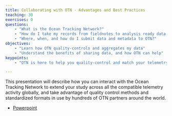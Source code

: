 ```yaml
---
title: Collaborating with OTN - Advantages and Best Practices
teaching: 30
exercises: 0
questions:
    - "What is the Ocean Tracking Network?"
    - "How do I take my records from fieldnotes to analysis ready data sets?"
    - "Where, when, and how do I submit data and metadata to OTN?"
objectives:
    - "Learn how OTN quality-controls and aggregates my data"
    - "Understand the benefits of sharing data, and how OTN can help"
keypoints:
    - "OTN is here to help you quality-control and match your telemetry data with all the other projects across their global network"

---
```


This presentation will describe how you can interact with the Ocean Tracking Network to extend your study across all the compatible telemetry activity globally, and take advantage of quality control methods and standardized formats in use by hundreds of OTN partners around the world.

- [Powerpoint](./Resources/DFO_best_practices_2020_03.pptx)
